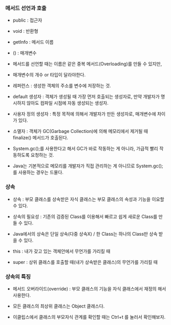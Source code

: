 ### 메서드 선언과 호출

- public : 접근자
- void : 반환형
- getInfo : 메서드 이름
- () : 매개변수

- 메서드를 선언할 때는 이름은 같은 중복 메서드(Overloading)를 만들 수 있지만,
- 매개변수의 개수 or 타입이 달라야한다.


- 레퍼런스 : 생성한 객체의 주소를 변수에 저장하는 것.

- default 생성자 : 객체가 생성될 때 가장 먼저 호출되는 생성자로, 만약 개발자가 명시하지 않아도 컴파일 시점에 자동 생성되는 생성자.

- 사용자 정의 생성자 : 특정 목적에 의해서 개발자가 만든 생성자로, 매개변수에 차이가 있다.

- 소멸자 : 객체가 GC(Garbage Collection)에 의해 메모리에서 제거될 때 finalize() 메서드가 호출된다.

- System.gc();를 사용한다고 해서 GC가 바로 작동하는 게 아니라, 가급적 빨리 작동하도록 요청하는 것.
- Java는 기본적으로 메모리를 개발자가 직접 관리하는 게 아니므로 System.gc();를 사용하는 경우는 드물다.

### 상속

- 상속 : 부모 클래스를 상속받은 자식 클래스는 부모 클래스의 속성과 기능을 이요할 수 있다.

- 상속의 필요성 : 기존의 검증된 Class를 이용해서 빠르고 쉽게 새로운 Class를 만들 수 있다.

- Java에서의 상속은 단일 상속(다중 상속X) / 한 Class는 하나의 Class만 상속 받을 수 있다.

- this : 내가 갖고 있는 객체안에서 무언가를 가리킬 때
- super : 상위 클래스를 호출할 때(내가 상속받은 클래스)의 무언가를 가리킬 때

### 상속의 특징

- 메서드 오버라이드(override) : 부모 클래스의 기능을 자식 클래스에서 재정의 해서 사용한다.

- 모든 클래스의 최상위 클래스는 Object 클래스다.
- 이클립스에서 클래스의 부모자식 관계를 확인할 때는 Ctrl+t 를 눌러서 확인해보자.

